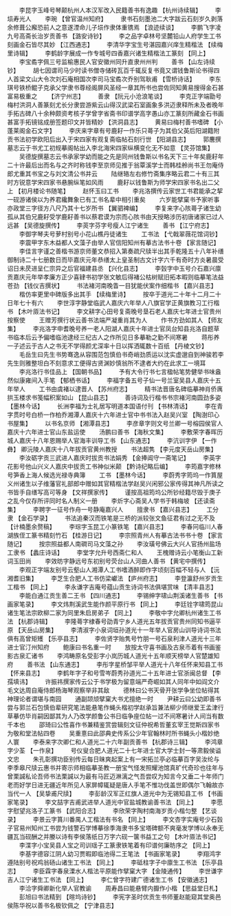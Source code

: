 <!-- { "loadSidebar": true } -->
　　李昆字玉峰号琴颠杭州人本汉军改入民籍善书有逸趣 【杭州诗续辑】 
　　李埙寿光人 
　　李琬 【曾官温州知府】 
　　隶书石刻墨池二大字跋云石刻岁久剥落余修葺公廨恐前人之意遂湮命儿子埙作隶体重镌焉 【浪迹续谈】 
　　李鹏飞字凌九号高斋长治岁贡善书 【潞安诗钞】 
　　李之品字卓林号坚麓铅山人府学生工书刻画金石皆尽其妙 【江西通志】 
　　李清华字宝生号湛园嘉兴庠生精楷法 【续梅里诗辑】 
　　李鹤龄字展成一作专城号四香嘉兴诸生精楷法工篆刻 【同上】 
　　李宝矞字佩三号监榆惠民人官安徽州同升直隶州州判 
　　善书 【山左诗续钞】 
　　胡七因谓司马少时读书僧寺储砖瓦百千辄反复书竟又谓钱鲁斯论书得四人首梁文山大令次刘石庵相国次李司马宝矞次乔别驾耿甫 【雪桥诗话】 
　　李东琪号铁桥鲲子克承父学隶书尊经阁屏风圣经一章其所书也尝佐同知黄易搜得金石甚富易极重之 
　　【济宁州志】 
　　善隶 【阮元小沧浪笔谈】 
　　李克正字端勖号梅村洪洞人善篆刻尤长分隶尝游紫云山得汉武梁石室画象多洪迈隶释所未及者晚年手拓古碑八十余种颇资考核子学曾字省斋书印谱学高字愚山亦工篆刻所藏金石书画甚富手拓镜铭成册签题印文并皆精妙 【洪洞县志】 
　　黄易曰梅村善书嗜碑 【小蓬莱阁金石文字】 
　　李庆来字章有号鹿耔一作乐只蕚子为其伯父英后阳湖籍附贡书法初学欧阳后出入于宋四家有观复斋临帖石刻行世 【阳湖县志】 
　　郭麐撰墓志云于书尤工初规摹阁帖出入李北海宋四家纵横变化无不如意 【灵芬馆集】 
　　吴德旋撰墓志云书承家学幼而能之先是同州钱鲁斯以书名天下三十年矣鹿耔年二十许最后出而名与之齐时称钱李至京师见推于翁覃溪学士而韩桂舲尚书王勿庵侍郎尤重其书宝之与刘文清公书并云 
　　陆继辂左右修竹斋集序略云君二十有三其时方锐意学宋四家书悬腕纵笔如风雨 
　　鹿耔以钱鲁斯为师学宋四家书名出二父上 【初月楼论书随笔】 
　　赵怀玉曰工书 
　　李兆洛撰传云家世工书君能承之挈一砚游诸侯以为养君纔舞象已有工书名辈中相引重矣 
　　六岁能擘窠书予家听事亦政堂三字径方八尺乃其十七岁所书 【翼驷裨编】 
　　李复来字心陔蕚子诸生幼孤从其伯兄鹿耔受学鹿耔善书以蔡君谟为宗而心陔书由天授略涉历初唐诸家已过人远甚 【吴德旋撰传】 
　　李菼字芬字号瘦人江宁诸生 
　　善书 【江宁府志】 
　　李御字琴夫号萝村别号小花山樵丹徒诸生 
　　工书法 【弋戟翠薇花馆词钞】 
　　李震甲字东木益都人文藻子由举人官信阳知州有摹古法书十卷 【家言随记】 
　　李佳言字谨之善楷书游京师董文恭招入第奏疏尺牍半出其手乾隆五十八年补缮御制诗二十七册数日而毕嘉庆元年恭缮太上皇圣制古文计字六千有奇时方炎暑晨受诏日未昃进呈仁宗异之后官福建县丞 【兴化县志】 
　　李瑴字中玉号介石嘉兴廪贡嘉庆元年举孝廉方正少喜肄书初学张文敏后得褚公枯树赋旧拓本暇则临摹笔法益苍劲 【钱仪吉撰状】 
　　书法褚河南晚眚一目犹能伏案作细楷书 【嘉兴县志】 
　　楷仿率更里中碑版多出其手 【续梅里诗】 
　　按卒于道光二十年十二月二十日年七十有六 
　　李世淳字静堂临武人嘉庆六年举人八旗官学正黄旗教习工行楷书 【木叶厱法书记】 
　　李文耕字心田号复斋晚号垦石老人嘉庆七年进士官贵州按察使 
　　王赠芳撰行状云善书法端严凝重肖其为人 
　　作书方劲如其人 【师友集】 
　　李兆洛字申耆晚号养一老人阳湖人嘉庆十年进士官凤台知县兆洛自题草书临本后云予偏嗜临池逮经三纪古人之作所见日多摹勒之勤不间寒暑 
　　蒋彤养一子述云于古人之书无不学得颜尤深率十日以挥洒辄数十百纸 【丹棱文钞】 
　　毛岳生曰先生书势骞逸从容围范包慎伯书奇峭劲质运以沈实虚邈自到神骏若李先生则雅整坦白不刻意求工便得古贤渊妙慎翁所不逮者大约在此求工一境耳 
　　李兆洛行书佳品上 【国朝书品】 
　　予有大令行书七言楹帖笔势健举书味盎然似康雍间入手笔 【郁栖书话】 
　　李福字备五号子仙一号兰室吴县人嘉庆十五年举人 
　　工书由虞褚以逮晋人 【苏州府志】 
　　精书法晋唐名碑临摹神肖侨庽拱玉楼求书笺幅积案如山 【昆山县志】 
　　善诗词及行楷书书宗褚河南圆劲多姿 【墨林今话】 
　　长洲李福为士礼居写明道本国语付刊 【书林清话】 
　　李在青字贯时号白桥一作柏乔湘潭人嘉庆十六年进士官中书书法入赵吴兴室 【陶澍印心书屋集】 
　　以书名京师 【湘潭县志】 
　　李彦章字则文号兰卿一号榕园侯官人嘉庆十六年进士官山东盐运使 
　　汤鹏曰善书 【海秋文集】 
　　李敷荣字春晖历城人嘉庆十八年恩赐举人官海丰训导工书 【山东通志】 
　　李沆训字伊 【一作彝】 卿沅陵人嘉庆十八年拔贡官黄州教授 
　　书法超隽 【李元度天岳山房集】 
　　李汝砺字贡三武进人嘉庆时拔贡书法娟秀 【金捧阊守一斋笔记】 
　　李英字花影号他山兴义人嘉庆中拔贡工书神似米颠 【黔诗纪略后编】 
　　李筠嘉字修林号笋香上海人候选光禄寺典簿 
　　工书 【墨林今话】 
　　李蔚秀字筠坞一作篔屋义州诸生以子维藩官礼部郎中赠如其官精楷法学赵吴兴闲邪公家传得其神凡所读之书皆手自缮写高可等身 【文祥撰家传】 
　　谨按高祖筠坞公所钞经籍尽毁于庚子之乱今仅存所评同时名人制义一册 
　　李炘字心斋吴人学书于韩梅坡 【还读斋集】 
　　李聘字一征号作舟一号静庵嘉兴人 
　　擅隶书 【嘉兴县志】 
　　工分隶 【金石学录】 
　　书法追秦汉而铁笔是三桥的派较张文鱼征君有过之无不及 【计楠墨余赘稿】 
　　李琮字玉昆工小篆铁笔 【嘉兴县志】 
　　李春冋临川人春湖族侄工篆书精刻竹石 【桂游日记】 
　　李宗照青州人有摹古法书书十卷 【家言随记】 
　　按宗照益都人南磵司马文藻之孙 
　　李汝璜号佛云大兴人官扬州盐场工隶书 【蠡庄诗话】 
　　李堂字允升号西斋仁和人 
　　王槐赠诗云小笔衡山工新词玉田尚 
　　李效昉字静远号东初别号荧台山人河曲人善书 【黄宅中撰传】 
　　李观正字端友别号云壑山人湘潭人工书嗜酒醉即作字顷刻百幅不轻与人 【沅湘耆旧集】 
　　李芝生合肥人工书仿梁巘法 【庐州府志】 
　　李登瀛舒州岁贡生工楷书 【同上】 
　　李永谦字吉庵号蕴山贡生诗词书法俱堪赏味 【清丰县志】 
　　李能白通江贡生善二王书 【四川通志】 
　　李锡绅字啸山荆溪诸生善书 【书画家笔录】 
　　李文炜荆溪武生能作颜平原行书 【同上】 
　　李廷铨字啸筠昆山诸生笔法宗欧柳二家为同里朱启房弟子 【同上】 
　　李敬中字允卿杭州诸生工书法 【杭郡诗辑】 
　　李隆蕚字棣春号劭青宁乡人道光五年拔贡官贵州同知书逼平原 【天岳山房集】 
　　李清淑字小泉词垣孙道光十一年举人官房山训导诗词书法俱有高曾矩矱 【乐亭县志】 
　　李佐贤字贻隽号竹朋一号石泉利津人道光十三年进士官汀州知府 
　　鲍康曰书名重一时 
　　放按太守喜书画及古泉币着有书画鉴影古泉汇诸书 
　　李鸿畴原名受彭字小岚历城人道光十五年顺天榜举人官楚雄知府 
　　善书法 【山东通志】 
　　李彤字星桥邹平举人道光十八年任怀来知县工书 【怀来县志】 
　　李鹤年字子和号雪岑蔚秀孙道光二十五年进士官浙闽总督 【李孺填讳】 
　　许振祎撰家传云公于书学极为留意端严奇崛如其人同年中如阎文介毛文达周自庵侍郎杨海琴观察举非其敌 
　　德林曰公书天骨开张学争坐位帖得其神理论者谓堪与南园 
　　通副颉颃擘窠大书尤擅绝一时 
　　尹耕云曰公幼即善书尝与郭兰石包慎伯辈研究笔法能悬笔作蝇头楷初学赵承旨兼法柳少师继爱王孟津行草摹仿毕肖嗣因鄙其为人乃改学颜鲁公书日临争座位帖一过不间寒暑计人间当有数千本也 
　　邵琦曰公性喜作书兼精鉴赏尝辑刻文征仲祝希哲董玄宰王觉斯四家书为敬和堂法帖四卷 
　　吴重憙曰此邵典史传系公少年官翰林时所书蝇头小楷妙绝人寰 
　　李泰来字次卿仁和人道光二十六年副贡善书 【杭郡诗三辑】 
　　李鸿章字少荃 【一作泉】 
　　号仪叟合肥人道光二十七年进士官大学士封一等肃毅侯谥文忠 
　　朱孔彰撰功臣别传云每日昧爽起案上有一宋拓兰亭必临摹百字吴汝纶与李季皋尺牍云惠书并寄示师相临摹圣教一册宝气怪发照耀池馆真旷代奇珍也往年与曾栗諴私论吾师书法栗諴以为最有马匠迈淋漓之气吾尝叹为知言今又垂二十年师门老而好学日进无疆近年所见人家屏幛辄疑是唐人手笔不惟功伐盖世即偶尔飞翰故亦当代一人 【吴挚甫尺牍】 
　　李彭龄汉军正红旗人道光中为无锡知县工书 【书画家笔录】 
　　李文喆字吉甫武进举人道光中官盐城教谕善书法 【同上】 
　　李愿字慰望兆洛子工篆书 【武阳合志】 
　　李欣荣字陶村南海岁贡小楷匀整 【艺谈录】 
　　李景云字篔川番禺人工楷法有书名 【同上】 
　　李文杏字实庵号少石瑴子官易州知州工书尝为钱警石学博摹徐季海隶书多宝塔碑额不爽毫发学博以永奉无疆瓦当砚酬之并媵以诗有李侯落纸日万字六砚一箧书益工之句 【木叶厱法书记】 
　　李渫字小宝吴县人宝之司训瑶子工篆隶铁笔着有印谱何廉昉序之 【同上】 
　　李基字德容江阴人幼习贾暇即临池得二王笔法 【书画家笔录】 
　　李翔鸿字遵陆别号祝鸡翁砀山诸生工书法 【同上】 
　　李砥柱字子中廪生工书法 【乐亭县志】 
　　李臣霖字春泉溧水人楷法平原能作擘窠大字 【金陵通传】 
　　李世谦字吉人江宁诸生工书法 【同上】 
　　李仁曾字符建广德诸生工书 【安徽通志】 
　　李洽字舜卿新化举人官教谕 
　　周寿昌曰能悬臂内擫作小楷 【思益堂日札】 
　　彭旭曰书法精到 【暄坞诗钞】 
　　李宪字圣时优贡生书师董赵能窥其堂奥邑侯陈华祝以善书名极钦佩之 【宁津县志】 
